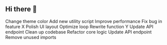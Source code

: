 ## Hi there 👋

<!--
**camrynesque/camrynesque** is a ✨ _special_ ✨ repository because its `README.md` (this file) appears on your GitHub profile.

Here are some ideas to get you started:

- 🔭 I’m currently working on ...
- 🌱 I’m currently learning ...
- 👯 I’m looking to collaborate on ...
- 🤔 I’m looking for help with ...
- 💬 Ask me about ...
- 📫 How to reach me: ...
- 😄 Pronouns: ...
- ⚡ Fun fact: ...
-->
Change theme color
Add new utility script
Improve performance
Fix bug in feature X
Polish UI layout
Optimize loop
Rewrite function Y
Update API endpoint
Clean up codebase
Refactor core logic
Update API endpoint
Remove unused imports
